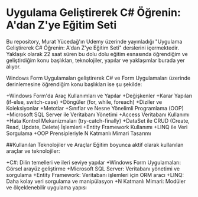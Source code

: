 # Uygulama Geliştirerek C# Öğrenin: A'dan Z'ye Eğitim Seti
Bu repository, Murat Yücedağ'ın Udemy üzerinde yayınladığı "Uygulama Geliştirerek C# Öğrenin: A'dan Z'ye Eğitim Seti" derslerini içermektedir. Yaklaşık olarak 22 saat süren bu dolu dolu eğitim esnasında öğrendiğim ve geliştirdiğim konu başlıkları, teknolojiler, yapılar ve yaklaşımlar burada yer alıyor.

Windows Form Uygulamaları geliştirerek C# ve Form Uygulamaları üzerinde derinlemesine öğrendiğim konu başlıkları ise şu şekilde:

+Windows Form'da Araç Kullanımları ve Yapılar
+Değişkenler
+Karar Yapıları (if-else, switch-case)
+Döngüler (for, while, foreach)
+Diziler ve Koleksiyonlar
+Metotlar
+Sınıflar ve Nesne Yönelimli Programlama (OOP)
+Microsoft SQL Server ile Veritabanı Yönetimi
+Access Veritabanı Kullanımı
+Hata Kontrol Mekanizmaları (try-catch-finally)
+DataSet ile CRUD (Create, Read, Update, Delete) İşlemleri
+Entity Framework Kullanımı
+LINQ ile Veri Sorgulama
+OOP Prensipleriyle N Katmanlı Mimari Tasarımı

##Kullanılan Teknolojiler ve Araçlar
Eğitim boyunca aktif olarak kullanılan araçlar ve teknolojiler:

+C#: Dilin temelleri ve ileri seviye yapılar
+Windows Form Uygulamaları: Görsel arayüz geliştirme
+Microsoft SQL Server: Veritabanı yönetimi ve sorgulama
+Entity Framework: Veritabanı işlemleri için ORM aracı
+LINQ: Daha kolay veri sorgulama ve manipülasyon
+N Katmanlı Mimari: Modüler ve ölçeklenebilir uygulama yapısı
